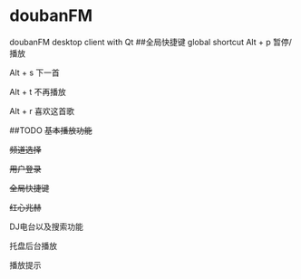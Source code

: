 doubanFM
========

doubanFM desktop client with Qt
##全局快捷键 global shortcut
Alt + p 暂停/播放

Alt + s 下一首

Alt + t 不再播放

Alt + r 喜欢这首歌

##TODO
<del>基本播放功能</del>

<del>频道选择</del>

<del>用户登录</del>

<del>全局快捷键</del>

<del>红心兆赫</del>

DJ电台以及搜索功能

托盘后台播放

播放提示


